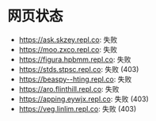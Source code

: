 # 网页状态
- https://ask.skzey.repl.co: 失败
- https://moo.zxco.repl.co: 失败
- https://figura.hpbmm.repl.co: 失败
- https://stds.stpsc.repl.co: 失败 (403)
- https://beaspy--hting.repl.co: 失败
- https://aro.flinthill.repl.co: 失败
- https://apping.eywjx.repl.co: 失败 (403)
- https://veg.linlim.repl.co: 失败 (403)
